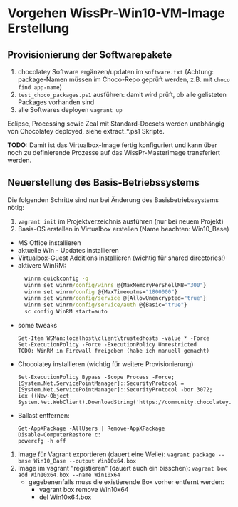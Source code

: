 # Vorgehen WissPr-Win10-VM-Image Erstellung

## Provisionierung der Softwarepakete

1. chocolatey Software ergänzen/updaten im `software.txt` (Achtung: package-Namen müssen im Choco-Repo geprüft werden, z.B. mit `choco find app-name`)
2. `test_choco_packages.ps1` ausführen: damit wird prüft, ob alle gelisteten Packages vorhanden sind
3. alle Softwares deployen `vagrant up`

Eclipse, Processing sowie Zeal mit Standard-Docsets werden unabhängig von Chocolatey deployed, siehe  extract_*.ps1 Skripte.

**TODO:** Damit ist das Virtualbox-Image fertig konfiguriert und kann über noch zu definierende Prozesse auf das WissPr-Masterimage transferiert werden.


## Neuerstellung des Basis-Betriebssystems
Die folgenden Schritte sind nur bei Änderung des Basisbetriebssystems nötig:

1. `vagrant init` im Projektverzeichnis ausführen (nur bei neuem Projekt)
1. Basis-OS erstellen in Virtualbox erstellen (Name beachten: Win10_Base)
  - MS Office installieren
  - aktuelle Win - Updates installieren
  - Virtualbox-Guest Additions installieren (wichtig für shared directories!)
  - aktivere WinRM:
      ```cmd
        winrm quickconfig -q
        winrm set winrm/config/winrs @{MaxMemoryPerShellMB="300"}
        winrm set winrm/config @{MaxTimeoutms="1800000"}
        winrm set winrm/config/service @{AllowUnencrypted="true"}
        winrm set winrm/config/service/auth @{Basic="true"}
        sc config WinRM start=auto
      ```
  - some tweaks
      ```
      Set-Item WSMan:localhost\client\trustedhosts -value * -Force
      Set-ExecutionPolicy -Force -ExecutionPolicy Unrestricted
      TODO: WinRM in Firewall freigeben (habe ich manuell gemacht)
      ```
  - Chocolatey installieren (wichtig für weitere Provisionierung)
    ```
    Set-ExecutionPolicy Bypass -Scope Process -Force; [System.Net.ServicePointManager]::SecurityProtocol = [System.Net.ServicePointManager]::SecurityProtocol -bor 3072;
    iex ((New-Object System.Net.WebClient).DownloadString('https://community.chocolatey.org/install.ps1'))
    ```    
  - Ballast entfernen:
    ```
    Get-AppXPackage -AllUsers | Remove-AppXPackage
    Disable-ComputerRestore c:
    powercfg -h off    
    ```
1. Image für Vagrant exportieren (dauert eine Weile): `vagrant package --base Win10_Base --output Win10x64.box`
1. Image im vagrant "registieren" (dauert auch ein bisschen): `vagrant box add Win10x64.box --name Win10x64`
      - gegebenenfalls muss die existierende Box vorher entfernt werden:
          - vagrant box remove Win10x64
          - del Win10x64.box



<!--
## What happens on provisioning

1. all items from software.txt are installed usin chocolatey
2. eclipse is extracted from local portable edition, desktop shortcut is created
3. processin is extracted from local portable edition, desktop shortcut is created
4. zeal docsets are extracted and installed  

## Lokale Chocolatey-Repos

https://www.ipswitch.com/blog/setting-up-an-internal-chocolatey-package-repository
-->
